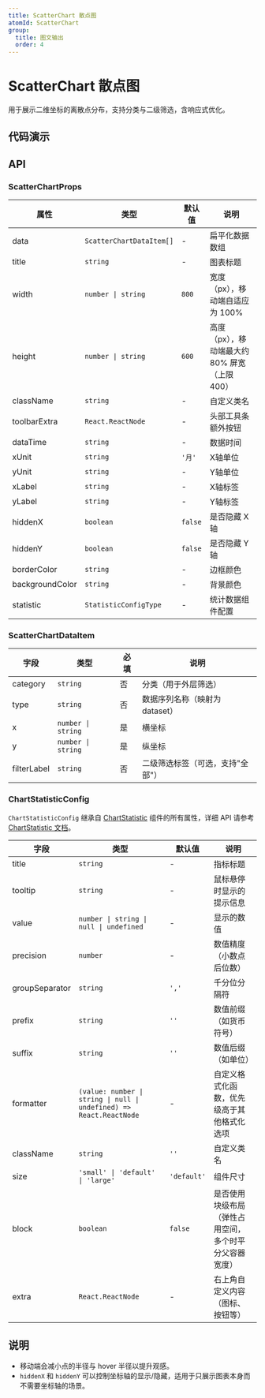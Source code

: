 ```yaml
---
title: ScatterChart 散点图
atomId: ScatterChart
group:
  title: 图文输出
  order: 4
---
```


# ScatterChart 散点图

用于展示二维坐标的离散点分布，支持分类与二级筛选，含响应式优化。

## 代码演示

<code src="../demos/charts/scatter.tsx" background="var(--main-bg-color)" iframe=540></code>

## API

### ScatterChartProps

| 属性            | 类型                     | 默认值 | 说明                                          |
| --------------- | ------------------------ | ------ | --------------------------------------------- |
| data            | `ScatterChartDataItem[]` | -      | 扁平化数据数组                                |
| title           | `string`                 | -      | 图表标题                                      |
| width           | `number \| string`       | `800`  | 宽度（px），移动端自适应为 100%               |
| height          | `number \| string`       | `600`  | 高度（px），移动端最大约 80% 屏宽（上限 400） |
| className       | `string`                 | -      | 自定义类名                                    |
| toolbarExtra    | `React.ReactNode`        | -      | 头部工具条额外按钮                            |
| dataTime        | `string`                 | -      | 数据时间                                      |
| xUnit           | `string`                 | `'月'` | X轴单位                                       |
| yUnit           | `string`                 | -      | Y轴单位                                       |
| xLabel          | `string`                 | -      | X轴标签                                       |
| yLabel          | `string`                 | -      | Y轴标签                                       |
| hiddenX         | `boolean`                | `false`| 是否隐藏 X 轴                                 |
| hiddenY         | `boolean`                | `false`| 是否隐藏 Y 轴                                 |
| borderColor     | `string`                 | -      | 边框颜色                                      |
| backgroundColor | `string`                 | -      | 背景颜色                                      |
| statistic       | `StatisticConfigType`    | -      | 统计数据组件配置                              |

### ScatterChartDataItem

| 字段        | 类型               | 必填 | 说明                             |
| ----------- | ------------------ | ---- | -------------------------------- |
| category    | `string`           | 否   | 分类（用于外层筛选）             |
| type        | `string`           | 否   | 数据序列名称（映射为 dataset）   |
| x           | `number \| string` | 是   | 横坐标                           |
| y           | `number \| string` | 是   | 纵坐标                           |
| filterLabel | `string`           | 否   | 二级筛选标签（可选，支持"全部"） |

### ChartStatisticConfig

`ChartStatisticConfig` 继承自 [ChartStatistic](/components/chart-statistic#chartstatisticprops) 组件的所有属性，详细 API 请参考 [ChartStatistic 文档](/components/chart-statistic)。

| 字段           | 类型                                                                | 默认值      | 说明                                                   |
| -------------- | ------------------------------------------------------------------- | ----------- | ------------------------------------------------------ |
| title          | `string`                                                            | -           | 指标标题                                               |
| tooltip        | `string`                                                            | -           | 鼠标悬停时显示的提示信息                               |
| value          | `number \| string \| null \| undefined`                             | -           | 显示的数值                                             |
| precision      | `number`                                                            | -           | 数值精度（小数点后位数）                               |
| groupSeparator | `string`                                                            | `','`       | 千分位分隔符                                           |
| prefix         | `string`                                                            | `''`        | 数值前缀（如货币符号）                                 |
| suffix         | `string`                                                            | `''`        | 数值后缀（如单位）                                     |
| formatter      | `(value: number \| string \| null \| undefined) => React.ReactNode` | -           | 自定义格式化函数，优先级高于其他格式化选项             |
| className      | `string`                                                            | `''`        | 自定义类名                                             |
| size           | `'small' \| 'default' \| 'large'`                                   | `'default'` | 组件尺寸                                               |
| block          | `boolean`                                                           | `false`     | 是否使用块级布局（弹性占用空间，多个时平分父容器宽度） |
| extra          | `React.ReactNode`                                                   | -           | 右上角自定义内容（图标、按钮等）                       |

## 说明

- 移动端会减小点的半径与 hover 半径以提升观感。
- `hiddenX` 和 `hiddenY` 可以控制坐标轴的显示/隐藏，适用于只展示图表本身而不需要坐标轴的场景。

